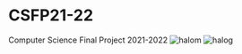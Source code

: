 # CSFP21-22
Computer Science Final Project 2021-2022
![halom](https://github.com/midhat-alkhateeb/CSFP21-22/assets/73313873/442c6929-2894-48a2-a6d1-ad3c50b61139)
![halog](https://github.com/midhat-alkhateeb/CSFP21-22/assets/73313873/1f88a25f-d9be-4d06-8b11-4c160b735fde)
